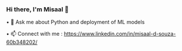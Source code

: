 ### Hi there, I'm Misaal 👋

•	💬 Ask me about Python and deployment of ML models

• 📫 Connect with me : https://www.linkedin.com/in/misaal-d-souza-60b348202/
